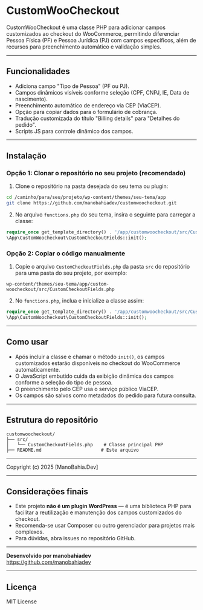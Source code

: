 
# CustomWooCheckout

CustomWooCheckout é uma classe PHP para adicionar campos customizados ao checkout do WooCommerce, permitindo diferenciar Pessoa Física (PF) e Pessoa Jurídica (PJ) com campos específicos, além de recursos para preenchimento automático e validação simples.

---

## Funcionalidades

- Adiciona campo "Tipo de Pessoa" (PF ou PJ).
- Campos dinâmicos visíveis conforme seleção (CPF, CNPJ, IE, Data de nascimento).
- Preenchimento automático de endereço via CEP (ViaCEP).
- Opção para copiar dados para o formulário de cobrança.
- Tradução customizada do título "Billing details" para "Detalhes do pedido".
- Scripts JS para controle dinâmico dos campos.

---

## Instalação

### Opção 1: Clonar o repositório no seu projeto (recomendado)

1. Clone o repositório na pasta desejada do seu tema ou plugin:

```bash
cd /caminho/para/seu/projeto/wp-content/themes/seu-tema/app
git clone https://github.com/manobahiadev/customwoocheckout.git
```

2. No arquivo `functions.php` do seu tema, insira o seguinte para carregar a classe:

```php
require_once get_template_directory() . '/app/customwoocheckout/src/CustomCheckoutFields.php';
\App\CustomWoocheckout\CustomCheckoutFields::init();
```

### Opção 2: Copiar o código manualmente

1. Copie o arquivo `CustomCheckoutFields.php` da pasta `src` do repositório para uma pasta do seu projeto, por exemplo:

```
wp-content/themes/seu-tema/app/custom-woocheckout/src/CustomCheckoutFields.php
```

2. No `functions.php`, inclua e inicialize a classe assim:

```php
require_once get_template_directory() . '/app/customwoocheckout/src/CustomCheckoutFields.php';
\App\CustomWoocheckout\CustomCheckoutFields::init();
```

---

## Como usar

- Após incluir a classe e chamar o método `init()`, os campos customizados estarão disponíveis no checkout do WooCommerce automaticamente.
- O JavaScript embutido cuida da exibição dinâmica dos campos conforme a seleção do tipo de pessoa.
- O preenchimento pelo CEP usa o serviço público ViaCEP.
- Os campos são salvos como metadados do pedido para futura consulta.

---

## Estrutura do repositório

```
customwoocheckout/
├── src/
│   └── CustomCheckoutFields.php    # Classe principal PHP
├── README.md                      # Este arquivo
```

---
Copyright (c) 2025 [ManoBahia.Dev]

---

## Considerações finais

- Este projeto **não é um plugin WordPress** — é uma biblioteca PHP para facilitar a reutilização e manutenção dos campos customizados do checkout.
- Recomenda-se usar Composer ou outro gerenciador para projetos mais complexos.
- Para dúvidas, abra issues no repositório GitHub.

---

**Desenvolvido por manobahiadev**  
https://github.com/manobahiadev

---

## Licença

MIT License



